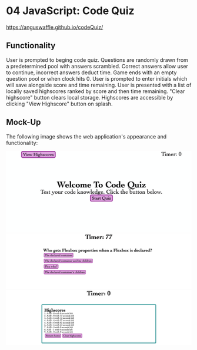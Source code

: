 # 04 JavaScript: Code Quiz

https://anguswaffle.github.io/codeQuiz/

## Functionality
User is prompted to beging code quiz. Questions are randomly drawn from a predetermined pool with answers scrambled. Correct answers allow user to continue, incorrect answers deduct time. Game ends with an empty question pool or when clock hits 0. User is prompted to enter initials which will save alongside score and time remaining. User is presented with a list of locally saved highscores ranked by score and then time remaining. "Clear highscore" button clears local storage. Highscores are accessible by clicking "View Highscore" button on splash.

## Mock-Up
The following image shows the web application's appearance and functionality:

![Splash](./assets/images/splash.png)
![Question](./assets/images/question.jpg)
![Highscores](./assets/images/highscore.jpg)